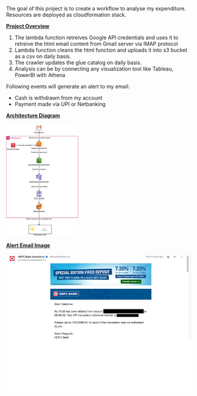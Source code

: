 The goal of this project is to create a workflow to analyse my expenditure.
Resources are deployed as cloudformation stack.

__<u>Project Overview</u>__

1. The lambda function retreives Google API credentials and uses it to retreive the html email content from Gmail server via IMAP protocol
2. Lambda function cleans the html function and uploads it into s3 bucket as a csv on daily basis.
3. The crawler updates the glue catalog on daily basis.
4. Analysis can be by connecting any visualization tool like Tableau, PowerBI with Athena 

Following events will generate an alert to my email:
- Cash is withdrawn from my account
- Payment made via UPI or Netbanking

__<u>Architecture Diagram</u>__

![Architecture Diagram](images/architecture_diagram.png)

__<u>Alert Email Image</u>__

![Sample Alert Email](images/expenditure_email.png)


